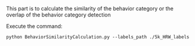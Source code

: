 This part is to calculate the similarity of the behavior category or the overlap of the behavior category detection

Execute the command:
```
python BehaviorSimilarityCalculation.py --labels_path ./5k_HRW_labels
```
